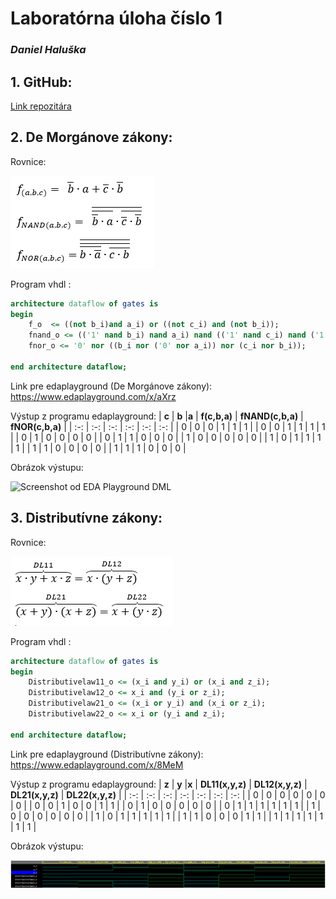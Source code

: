 # Laboratórna úloha číslo 1
### *Daniel Haluška*

## 1. GitHub:

[Link repozitára](https://github.com/DaNNym99/Digital-electronics-1)

## 2. De Morgánove zákony:

Rovnice:

![Rovnica DL](Images/Rovnice1.png)

Program vhdl :

```vhdl
architecture dataflow of gates is
begin
    f_o  <= ((not b_i)and a_i) or ((not c_i) and (not b_i));
    fnand_o <= (('1' nand b_i) nand a_i) nand (('1' nand c_i) nand ('1' nand b_i));
    fnor_o <= '0' nor ((b_i nor ('0' nor a_i)) nor (c_i nor b_i));

end architecture dataflow;
```

Link pre edaplayground (De Morgánove zákony): https://www.edaplayground.com/x/aXrz

Výstup z programu edaplayground:
| **c** | **b** |**a** | **f(c,b,a)** | **fNAND(c,b,a)** | **fNOR(c,b,a)** |
| :-: | :-: | :-: | :-: | :-: | :-: |
| 0 | 0 | 0 | 1 | 1 | 1 |
| 0 | 0 | 1 | 1 | 1 | 1 |
| 0 | 1 | 0 | 0 | 0 | 0 |
| 0 | 1 | 1 | 0 | 0 | 0 |
| 1 | 0 | 0 | 0 | 0 | 0 |
| 1 | 0 | 1 | 1 | 1 | 1 |
| 1 | 1 | 0 | 0 | 0 | 0 |
| 1 | 1 | 1 | 0 | 0 | 0 |

Obrázok výstupu:

![Screenshot od EDA Playground DML](https://github.com/DaNNym99/Digital-electronics-1/blob/main/Labs/01-gates/Images/DML.PNG)

## 3. Distributívne zákony:

Rovnice:

![Rovnica DL](Images/Rovnice2.png)

Program vhdl :

```vhdl
architecture dataflow of gates is
begin
    Distributivelaw11_o <= (x_i and y_i) or (x_i and z_i);
    Distributivelaw12_o <= x_i and (y_i or z_i);
    Distributivelaw21_o <= (x_i or y_i) and (x_i or z_i);
    Distributivelaw22_o <= x_i or (y_i and z_i);

end architecture dataflow;
```

Link pre edaplayground (Distributívne zákony): https://www.edaplayground.com/x/8MeM

Výstup z programu edaplayground:
| **z** | **y** |**x** | **DL11(x,y,z)** | **DL12(x,y,z)** | **DL21(x,y,z)** | **DL22(x,y,z)** |
| :-: | :-: | :-: | :-: | :-: | :-: | :-: |
| 0 | 0 | 0 | 0 | 0 | 0 | 0 |
| 0 | 0 | 1 | 0 | 0 | 1 | 1 |
| 0 | 1 | 0 | 0 | 0 | 0 | 0 |
| 0 | 1 | 1 | 1 | 1 | 1 | 1 |
| 1 | 0 | 0 | 0 | 0 | 0 | 0 |
| 1 | 0 | 1 | 1 | 1 | 1 | 1 |
| 1 | 1 | 0 | 0 | 0 | 1 | 1 |
| 1 | 1 | 1 | 1 | 1 | 1 | 1 |

Obrázok výstupu:

![Screenshot od EDA Playground DML](Images/DL.png)
